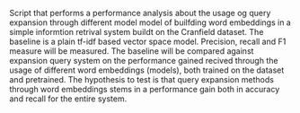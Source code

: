 Script that performs a performance analysis about the
usage og query expansion through different model model of builfding
word embeddings in a simple informtion retrival system buildt
on the Cranfield dataset. The baseline is a plain tf-idf based
vector space model. Precision, recall and F1 measure will be measured.
The baseline will be compared against expansion query system on the
performance gained recived through the usage of different word embeddings (models),
both trained on the dataset and pretrained.
The hypothesis to test is that query expansion methods through word embeddings
stems in a performance gain both in accuracy and recall for the entire system.
